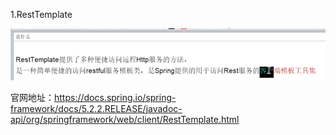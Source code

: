 1.RestTemplate

![img.png](img.png)

官网地址：https://docs.spring.io/spring-framework/docs/5.2.2.RELEASE/javadoc-api/org/springframework/web/client/RestTemplate.html


